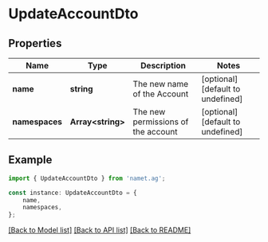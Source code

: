# UpdateAccountDto


## Properties

Name | Type | Description | Notes
------------ | ------------- | ------------- | -------------
**name** | **string** | The new name of the Account | [optional] [default to undefined]
**namespaces** | **Array&lt;string&gt;** | The new permissions of the account | [optional] [default to undefined]

## Example

```typescript
import { UpdateAccountDto } from 'namet.ag';

const instance: UpdateAccountDto = {
    name,
    namespaces,
};
```

[[Back to Model list]](../README.md#documentation-for-models) [[Back to API list]](../README.md#documentation-for-api-endpoints) [[Back to README]](../README.md)
